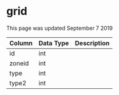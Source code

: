 # grid

This page was updated September 7 2019

| Column | Data Type | Description |
| :--- | :--- | :--- |
| id | int |  |
| zoneid | int |  |
| type | int |  |
| type2 | int |  |

